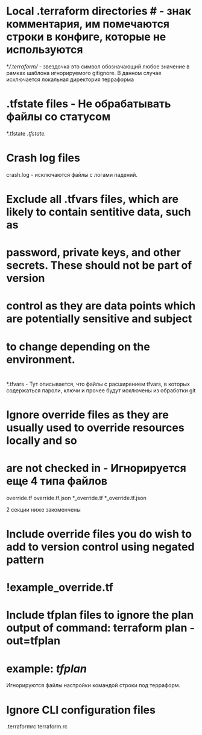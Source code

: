 
# Local .terraform directories # - знак комментария, им помечаются строки в конфиге, которые не используются
**/.terraform/* - звездочка это символ обозначающий любое значение в рамках шаблона игнорируемого gitignore. В данном случае исключается локальная директория терраформа

# .tfstate files - Не обрабатывать файлы со статусом
*.tfstate
*.tfstate.*

# Crash log files 
crash.log - исключаются файлы с логами падений.

# Exclude all .tfvars files, which are likely to contain sentitive data, such as
# password, private keys, and other secrets. These should not be part of version
# control as they are data points which are potentially sensitive and subject
# to change depending on the environment.
#
*.tfvars - Тут описывается, что файлы с расширением  tfvars, в которых содержаться пароли, ключи и прочее будут исключены из обработки git

# Ignore override files as they are usually used to override resources locally and so
# are not checked in - Игнорируется еще 4 типа файлов
override.tf
override.tf.json
*_override.tf
*_override.tf.json

2 секции ниже закоменчены

# Include override files you do wish to add to version control using negated pattern
#
# !example_override.tf

# Include tfplan files to ignore the plan output of command: terraform plan -out=tfplan
# example: *tfplan*


Игнорируются файлы настройки командой строки под терраформ.
# Ignore CLI configuration files
.terraformrc
terraform.rc
